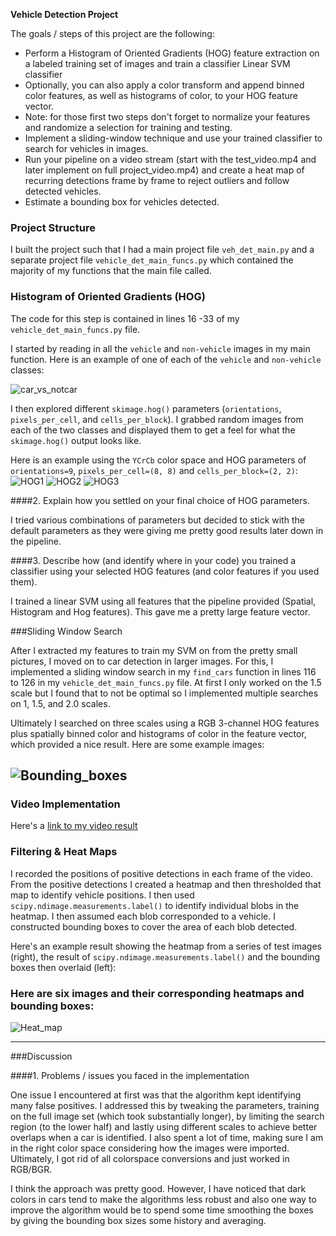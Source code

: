 **Vehicle Detection Project**

The goals / steps of this project are the following:

* Perform a Histogram of Oriented Gradients (HOG) feature extraction on a labeled training set of images and train a classifier Linear SVM classifier
* Optionally, you can also apply a color transform and append binned color features, as well as histograms of color, to your HOG feature vector. 
* Note: for those first two steps don't forget to normalize your features and randomize a selection for training and testing.
* Implement a sliding-window technique and use your trained classifier to search for vehicles in images.
* Run your pipeline on a video stream (start with the test_video.mp4 and later implement on full project_video.mp4) and create a heat map of recurring detections frame by frame to reject outliers and follow detected vehicles.
* Estimate a bounding box for vehicles detected.

### Project Structure

I built the project such that I had a main project file `veh_det_main.py` and a separate project file `vehicle_det_main_funcs.py` which contained the majority of my functions that the main file called. 

### Histogram of Oriented Gradients (HOG)

The code for this step is contained in lines 16 -33 of my `vehicle_det_main_funcs.py` file.

I started by reading in all the `vehicle` and `non-vehicle` images in my main function.  Here is an example of one of each of the `vehicle` and `non-vehicle` classes:

![car_vs_notcar](./writeup_imgs/car_vs_notcar.png)

I then explored different `skimage.hog()` parameters (`orientations`, `pixels_per_cell`, and `cells_per_block`).  I grabbed random images from each of the two classes and displayed them to get a feel for what the `skimage.hog()` output looks like.

Here is an example using the `YCrCb` color space and HOG parameters of `orientations=9`, `pixels_per_cell=(8, 8)` and `cells_per_block=(2, 2)`:
![HOG1](./writeup_imgs/hog_play1.png)
![HOG2](./writeup_imgs/hog_play2.png)
![HOG3](./writeup_imgs/hog_play3.png)

####2. Explain how you settled on your final choice of HOG parameters.

I tried various combinations of parameters but decided to stick with the default parameters as they were giving me pretty good results later down in the pipeline.

####3. Describe how (and identify where in your code) you trained a classifier using your selected HOG features (and color features if you used them).

I trained a linear SVM using all features that the pipeline provided (Spatial, Histogram and Hog features). This gave me a pretty large feature vector.

###Sliding Window Search

After I extracted my features to train my SVM on from the pretty small pictures, I moved on to car detection in larger images. For this, I implemented a sliding window search in my `find_cars` function in lines 116 to 126 in my `vehicle_det_main_funcs.py` file. At first I only worked on the 1.5 scale but I found that to not be optimal so I implemented multiple searches on 1, 1.5, and 2.0 scales.

Ultimately I searched on three scales using a RGB 3-channel HOG features plus spatially binned color and histograms of color in the feature vector, which provided a nice result.  Here are some example images:

![Bounding_boxes](./writeup_imgs/bounding_boxes.png)
---

### Video Implementation

Here's a [link to my video result](./project_video_out.mp4)

### Filtering & Heat Maps

I recorded the positions of positive detections in each frame of the video.  From the positive detections I created a heatmap and then thresholded that map to identify vehicle positions.  I then used `scipy.ndimage.measurements.label()` to identify individual blobs in the heatmap.  I then assumed each blob corresponded to a vehicle.  I constructed bounding boxes to cover the area of each blob detected.  

Here's an example result showing the heatmap from a series of test images (right), the result of `scipy.ndimage.measurements.label()` and the bounding boxes then overlaid (left):

### Here are six images and their corresponding heatmaps and bounding boxes:

![Heat_map](./writeup_imgs/heat_map.png)

---

###Discussion

####1. Problems / issues you faced in the implementation  

One issue I encountered at first was that the algorithm kept identifying many false positives. I addressed this by tweaking the parameters, training on the full image set (which took substantially longer), by limiting the search region (to the lower half) and lastly using different scales to achieve better overlaps when a car is identified. I also spent a lot of time, making sure I am in the right color space considering how the images were imported. Ultimately, I got rid of all colorspace conversions and just worked in RGB/BGR.

I think the approach was pretty good. However, I have noticed that dark colors in cars tend to make the algorithms less robust and also one way to improve the algorithm would be to spend some time smoothing the boxes by giving the bounding box sizes some history and averaging. 
